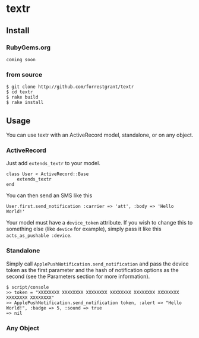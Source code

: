 # textr
## Install
### RubyGems.org
	coming soon

### from source
	$ git clone http://github.com/forrestgrant/textr
	$ cd textr
	$ rake build
	$ rake install

## Usage

You can use textr with an ActiveRecord model, standalone, or on any object.

### ActiveRecord

Just add `extends_textr` to your model.

    class User < ActiveRecord::Base
        extends_textr
    end

You can then send an SMS like this

    User.first.send_notification :carrier => 'att', :body => 'Hello World!'

Your model must have a `device_token` attribute. If you wish to change this to something else (like `device` for example), simply pass it like this `acts_as_pushable :device`.

### Standalone

Simply call `ApplePushNotification.send_notification` and pass the device token as the first parameter and the hash of notification options as the second (see the Parameters section for more information).

    $ script/console
    >> token = "XXXXXXXX XXXXXXXX XXXXXXXX XXXXXXXX XXXXXXXX XXXXXXXX XXXXXXXX XXXXXXXX"
    >> ApplePushNotification.send_notification token, :alert => "Hello World!", :badge => 5, :sound => true
    => nil

### Any Object